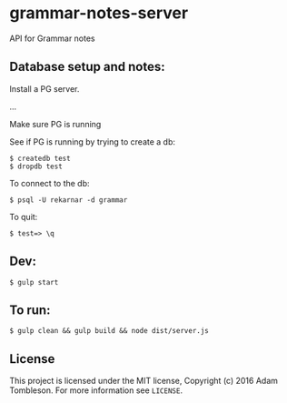 # grammar-notes-server

API for Grammar notes

## Database setup and notes:

Install a PG server.

...

Make sure PG is running

See if PG is running by trying to create a db:

```
$ createdb test
$ dropdb test
```

To connect to the db:
```
$ psql -U rekarnar -d grammar
```

To quit:
```
$ test=> \q
```

## Dev:


```
$ gulp start
```

## To run:

```
$ gulp clean && gulp build && node dist/server.js
```

## License

This project is licensed under the MIT license, Copyright (c) 2016 Adam Tombleson. For more information see `LICENSE`.
